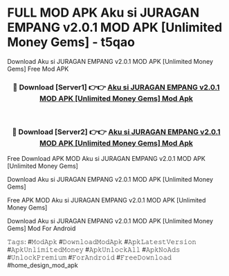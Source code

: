 # FULL MOD APK Aku si JURAGAN EMPANG v2.0.1 MOD APK [Unlimited Money Gems] - t5qao
Download Aku si JURAGAN EMPANG v2.0.1 MOD APK [Unlimited Money Gems] Free Mod APK

<div align="center">
<h3>🔴 Download [Server1] 👉👉 <a href="https://apk-comot.site?title=Aku_si_JURAGAN_EMPANG_v2.0.1_MOD_APK_[Unlimited_Money_Gems]">Aku si JURAGAN EMPANG v2.0.1 MOD APK [Unlimited Money Gems] Mod Apk</a></h3><br>

<h3>🔴 Download [Server2] 👉👉 <a href="https://apk-comot.site?title=Aku_si_JURAGAN_EMPANG_v2.0.1_MOD_APK_[Unlimited_Money_Gems]">Aku si JURAGAN EMPANG v2.0.1 MOD APK [Unlimited Money Gems] Mod Apk</a></h3>
</div>


Free Download APK MOD Aku si JURAGAN EMPANG v2.0.1 MOD APK [Unlimited Money Gems]

Download Aku si JURAGAN EMPANG v2.0.1 MOD APK [Unlimited Money Gems] 

Free APK MOD Aku si JURAGAN EMPANG v2.0.1 MOD APK [Unlimited Money Gems] 

Download Aku si JURAGAN EMPANG v2.0.1 MOD APK [Unlimited Money Gems] Mod For Android

𝚃𝚊𝚐𝚜: #𝙼𝚘𝚍𝙰𝚙𝚔 #𝙳𝚘𝚠𝚗𝚕𝚘𝚊𝚍𝙼𝚘𝚍𝙰𝚙𝚔 #𝙰𝚙𝚔𝙻𝚊𝚝𝚎𝚜𝚝𝚅𝚎𝚛𝚜𝚒𝚘𝚗 #𝙰𝚙𝚔𝚄𝚗𝚕𝚒𝚖𝚒𝚝𝚎𝚍𝙼𝚘𝚗𝚎𝚢 #𝙰𝚙𝚔𝚄𝚗𝚕𝚘𝚌𝚔𝙰𝚕𝚕 #𝙰𝚙𝚔𝙽𝚘𝙰𝚍𝚜 #𝚄𝚗𝚕𝚘𝚌𝚔𝙿𝚛𝚎𝚖𝚒𝚞𝚖 #𝙵𝚘𝚛𝙰𝚗𝚍𝚛𝚘𝚒𝚍 #𝙵𝚛𝚎𝚎𝙳𝚘𝚠𝚗𝚕𝚘𝚊𝚍 #home_design_mod_apk